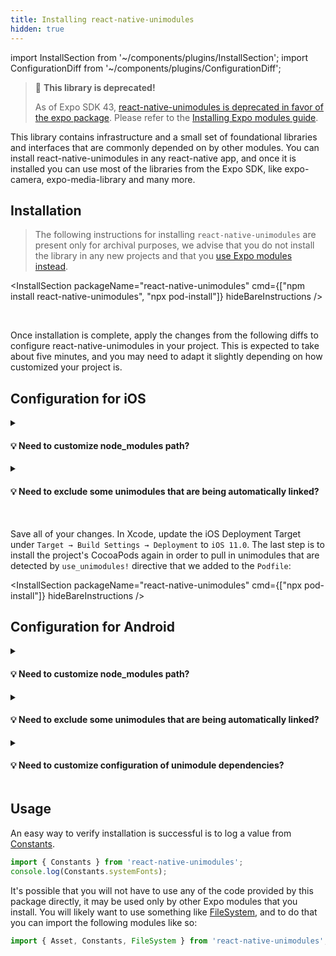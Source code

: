 ```yaml
---
title: Installing react-native-unimodules
hidden: true
---
```


import InstallSection from '~/components/plugins/InstallSection';
import ConfigurationDiff from '~/components/plugins/ConfigurationDiff';

> 🚨 **This library is deprecated!**
>
> As of Expo SDK 43, [react-native-unimodules is deprecated in favor of the expo package](https://blog.expo.dev/whats-new-in-expo-modules-infrastructure-7a7cdda81ebc). Please refer to the [Installing Expo modules guide](../bare/installing-expo-modules).

This library contains infrastructure and a small set of foundational libraries and interfaces that are commonly depended on by other modules. You can install react-native-unimodules in any react-native app, and once it is installed you can use most of the libraries from the Expo SDK, like expo-camera, expo-media-library and many more.

## Installation

> The following instructions for installing `react-native-unimodules` are present only for archival purposes, we advise that you do not install the library in any new projects and that you [use Expo modules instead](../bare/installing-expo-modules.md).

<InstallSection packageName="react-native-unimodules" cmd={["npm install react-native-unimodules", "npx pod-install"]} hideBareInstructions />

<br />

Once installation is complete, apply the changes from the following diffs to configure react-native-unimodules in your project. This is expected to take about five minutes, and you may need to adapt it slightly depending on how customized your project is.

## Configuration for iOS

<ConfigurationDiff source="/static/diffs/react-native-unimodules-ios.diff" />

<details><summary><h4>💡 Need to customize node_modules path?</h4></summary>
<p>

If you need to customize the path to node_modules, for example because you are using yarn workspaces, then you can pass in a param for this: `use_unimodules!(modules_paths: ['./path/to/node_modules'])`. Alternatively, you can configure this in **package.json**:


```json
{
  "name": "...",
  "dependencies": {},
  "react-native-unimodules": {
    "ios": {
      "modulesPaths": [
        "./path/to/node_modules"
      ]
    }
  }
}
```

</p>
</details>

<div style={{marginTop: -10}} />

<details><summary><h4>💡 Need to exclude some unimodules that are being automatically linked?</h4></summary>
<p>

If you need to exclude some of the unimodules that you are not using but they got installed by your other dependencies (like `expo`), then you can pass in `exclude` param for this. For example, if you want to exclude `expo-face-detector`, you may want to use this: `use_unimodules!(exclude: ['expo-face-detector'])`. Alternatively, you can configure this in **package.json**:

```json
{
  "name": "...",
  "dependencies": {},
  "react-native-unimodules": {
    "ios": {
      "exclude": [
        "expo-face-detector"
      ]
    }
  }
}
```

</p>
</details>

<br />

Save all of your changes. In Xcode, update the iOS Deployment Target under `Target → Build Settings → Deployment` to `iOS 11.0`. The last step is to install the project's CocoaPods again in order to pull in unimodules that are detected by `use_unimodules!` directive that we added to the `Podfile`:

<InstallSection packageName="react-native-unimodules" cmd={["npx pod-install"]} hideBareInstructions />

<div style={{marginTop: 50}} />

## Configuration for Android

<ConfigurationDiff source="/static/diffs/react-native-unimodules-android.diff" />

<details><summary><h4>💡 Need to customize node_modules path?</h4></summary>
<p>

If you need to customize the path to node_modules, for example because you are using yarn workspaces, then you can pass in a param `modulesPaths` for both of these functions: `includeUnimodulesProjects([modulesPaths: ['./path/to/node_modules']])`, `addUnimodulesDependencies([modulesPaths: ['./path/to/node_modules']])`. Alternatively, you can configure this in **package.json**:

```json
{
  "name": "...",
  "dependencies": {},
  "react-native-unimodules": {
    "android": {
      "modulesPaths": [
        "./path/to/node_modules"
      ]
    }
  }
}
```

</p>
</details>

<div style={{marginTop: -10}} />

<details><summary><h4>💡 Need to exclude some unimodules that are being automatically linked?</h4></summary>
<p>

If you need to exclude some of the unimodules that you are not using but they got installed by your other dependencies (like `expo`), then you can pass in `exclude` param for this. For example, if you want to exclude `expo-face-detector`, you may want to use this: `addUnimodulesDependencies([exclude: ['expo-face-detector']])` and `includeUnimodulesDependencies([exclude: ['expo-face-detector']])`. Alternatively, you can configure this in **package.json**:

```json
{
  "name": "...",
  "dependencies": {},
  "react-native-unimodules": {
    "android": {
      "exclude": [
        "expo-face-detector"
      ]
    }
  }
}
```

</p>
</details>

<div style={{marginTop: -10}} />

<details><summary><h4>💡 Need to customize configuration of unimodule dependencies?</h4></summary>
<p>

You can also customize the configuration of the unimodules dependencies (the default is `implementation`, if you're using Gradle older than 3.0, you will need to set `configuration: "compile"` in `addUnimodulesDependencies`, like: `addUnimodulesDependencies([configuration: "compile"])`). Alternatively, you can configure this in **package.json**:

```json
{
  "name": "...",
  "dependencies": {},
  "react-native-unimodules": {
    "android": {
      "configuration": "compile"
    }
  }
}
```

</p>
</details>

<div style={{marginTop: 50}} />

## Usage

An easy way to verify installation is successful is to log a value from [Constants](/versions/latest/sdk/constants/).

```js
import { Constants } from 'react-native-unimodules';
console.log(Constants.systemFonts);
```

It's possible that you will not have to use any of the code provided by this package directly, it may be used only by other Expo modules that you install. You will likely want to use something like [FileSystem](/versions/latest/sdk/filesystem/), and to do that you can import the following modules like so:

```js
import { Asset, Constants, FileSystem } from 'react-native-unimodules';
```

